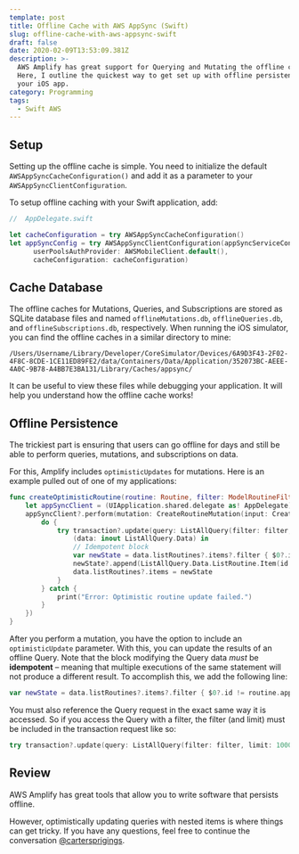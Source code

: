 ```yaml
---
template: post
title: Offline Cache with AWS AppSync (Swift)
slug: offline-cache-with-aws-appsync-swift
draft: false
date: 2020-02-09T13:53:09.381Z
description: >-
  AWS Amplify has great support for Querying and Mutating the offline cache.
  Here, I outline the quickest way to get set up with offline persistence for
  your iOS app.
category: Programming
tags:
  - Swift AWS
---
```


## Setup

Setting up the offline cache is simple. You need to initialize the default `AWSAppSyncCacheConfiguration()` and add it as a parameter to your `AWSAppSyncClientConfiguration`.

To setup offline caching with your Swift application, add:

```swift
//  AppDelegate.swift

let cacheConfiguration = try AWSAppSyncCacheConfiguration()
let appSyncConfig = try AWSAppSyncClientConfiguration(appSyncServiceConfig: AWSAppSyncServiceConfig(),
      userPoolsAuthProvider: AWSMobileClient.default(),
      cacheConfiguration: cacheConfiguration)
```

## Cache Database

The offline caches for Mutations, Queries, and Subscriptions are stored as SQLite database files and named `offlineMutations.db`, `offlineQueries.db`, and `offlineSubscriptions.db`, respectively. When running the iOS simulator, you can find the offline caches in a similar directory to mine:

```/Users/Username/Library/Developer/CoreSimulator/Devices/6A9D3F43-2F02-4F8C-8CDE-1CE11ED89FE2/data/Containers/Data/Application/352073BC-AEEE-4A0C-9B78-A4BB7E3BA131/Library/Caches/appsync/```

It can be useful to view these files while debugging your application. It will help you understand how the offline cache works!

## Offline Persistence

The trickiest part is ensuring that users can go offline for days and still be able to perform queries, mutations, and subscriptions on data.

For this, Amplify includes `optimisticUpdates` for mutations. Here is an example pulled out of one of my applications:

```swift
func createOptimisticRoutine(routine: Routine, filter: ModelRoutineFilterInput) {
    let appSyncClient = (UIApplication.shared.delegate as! AppDelegate).appSyncClient
    appSyncClient?.perform(mutation: CreateRoutineMutation(input: CreateRoutineInput(id: routine.appsync_id, number: routine.number, title: routine.name, log: false, owner: routine.owner)), optimisticUpdate: { transaction in
        do {
            try transaction?.update(query: ListAllQuery(filter: filter, limit: 1000)) {
                (data: inout ListAllQuery.Data) in
                // Idempotent block
                var newState = data.listRoutines?.items?.filter { $0?.id != routine.appsync_id }
                newState?.append(ListAllQuery.Data.ListRoutine.Item(id: routine.appsync_id, title: routine.name, owner: routine.owner, number: routine.number))
                data.listRoutines?.items = newState
            }
        } catch {
            print("Error: Optimistic routine update failed.")
        }
    })
}
```

After you perform a mutation, you have the option to include an `optimisticUpdate` parameter. With this, you can update the results of an offline Query. Note that the block modifying the Query data *must* be **idempotent** – meaning that multiple executions of the same statement will not produce a different result. To accomplish this, we add the following line:
```swift
var newState = data.listRoutines?.items?.filter { $0?.id != routine.appsync_id }
````

You must also reference the Query request in the exact same way it is accessed. So if you access the Query with a filter, the filter (and limit) must be included in the transaction request like so:

```swift
try transaction?.update(query: ListAllQuery(filter: filter, limit: 1000)) {
```

## Review

AWS Amplify has great tools that allow you to write software that persists offline.

However, optimistically updating queries with nested items is where things can get tricky. If you have any questions, feel free to continue the conversation [@cartersprigings](https://twitter.com/cartersprigings).
